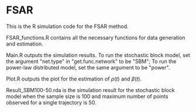 # FSAR
This is the R simulation code for the FSAR method.

FSAR_functions.R contains all the necessary functions for data generation and estimation.

Main.R outputs the simulation results. To run the stochastic block model, set the argument "net.type" in "get.func.network" to be "SBM"; To run the power-law distributed model, set the same argument to be "power". 

Plot.R outputs the plot for the estimation of $\rho(t)$ and $\beta(t)$.

Result_SBM100-50.rda is the simulation result for the stochastic block model when the sample size is 100 and maximum number of points observed for a single trajectory is 50.

